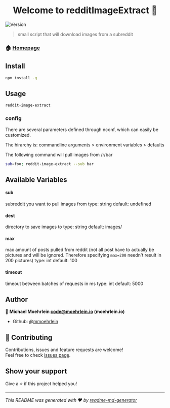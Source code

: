 <h1 align="center">Welcome to redditImageExtract 👋</h1>
<p>
  <img alt="Version" src="https://img.shields.io/badge/version-1.0.0-blue.svg?cacheSeconds=2592000" />
</p>

> small script that will download images from a subreddit

### 🏠 [Homepage](https://github.com/mmoehrlein/redditImageExtract)

## Install

```sh
npm install -g
```

## Usage

```sh
reddit-image-extract
```

### config
There are several parameters defined through nconf, which can easily be customized. 

The hirarchy is: commandline arguments > environment variables > defaults

The following command will pull images from /r/bar 
```sh
sub=foo; reddit-image-extract --sub bar 
``` 

## Available Variables
#### sub
subreddit you want to pull images from
type: string
default: undefined

#### dest
directory to save images to
type: string
default: images/

#### max
max amount of posts pulled from reddit (not all post have to actually be pictures and will be ignored. Therefore specifying `max=200` needn't result in 200 pictures)
type: int
default: 100

#### timeout
timeout between batches of requests in ms
type: int
default: 5000

## Author

👤 **Michael Moehrlein <code@moehrlein.io> (moehrlein.io)**

* Github: [@mmoehrlein](https://github.com/mmoehrlein)

## 🤝 Contributing

Contributions, issues and feature requests are welcome!<br />Feel free to check [issues page](https://github.com/mmoehrlein/redditImageExtract).

## Show your support

Give a ⭐️ if this project helped you!

***
_This README was generated with ❤️ by [readme-md-generator](https://github.com/kefranabg/readme-md-generator)_
